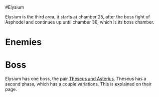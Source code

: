 #Elysium

Elysium is the third area, it starts at chamber 25, after the boss fight of Asphodel and continues up until chamber 36, which is its boss chamber.

# Enemies


# Boss

Elysium has one boss, the pair [Theseus and Asterius](Bosses/Theseus_and_Asterius). Theseus has a second phase, which has a couple variations. This is explained on their page.
